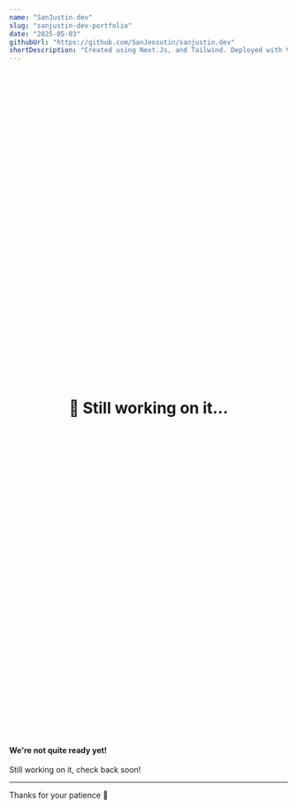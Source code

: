 ```yaml
---
name: "SanJustin.dev"
slug: "sanjustin-dev-portfolio"
date: "2025-05-03"
githubUrl: "https://github.com/SanJeosutin/sanjustin.dev"
shortDescription: "Created using Next.Js, and Tailwind. Deployed with Vercel."
---
```

<link href="https://cdn.jsdelivr.net/npm/bootstrap@5.3.0/dist/css/bootstrap.min.css" rel="stylesheet">
<div style="display: flex; justify-content: center; align-items: center; height: 30vh;">
  <h1 class="display-4 text-primary text-center">🚧 Still working on it...</h1>
</div>

<div class="container">
  <div class="alert alert-info text-center" role="alert">
    <h4 class="alert-heading">We're not quite ready yet!</h4>
    <p>Still working on it, check back soon!</p>
    <hr>
    <p class="mb-0">Thanks for your patience 🙏</p>
  </div>
</div>